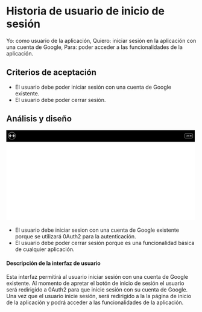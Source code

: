 # Historia de usuario de inicio de sesión

Yo: como usuario de la aplicación,
Quiero: iniciar sesión en la aplicación con una cuenta de Google,
Para: poder acceder a las funcionalidades de la aplicación.

## Criterios de aceptación

- El usuario debe poder iniciar sesión con una cuenta de Google existente.
- El usuario debe poder cerrar sesión.

## Análisis y diseño

<img src="../assets/historia10.png" alt="Historia de usuario de inicio de sesión" width="500px" ><br/>

- El usuario debe iniciar sesion con una cuenta de Google existente porque se utilizará 0Auth2 para la autenticación.
- El usuario debe poder cerrar sesión porque es una funcionalidad básica de cualquier aplicación.

#### Descripción de la interfaz de usuario

Esta interfaz permitirá al usuario iniciar sesión con una cuenta de Google existente. Al momento de apretar el botón de inicio de sesión el usuario será redirigido a 0Auth2 para que inicie sesión con su cuenta de Google. Una vez que el usuario inicie sesión, será redirigido a la la página de inicio de la aplicación y podrá acceder a las funcionalidades de la aplicación.